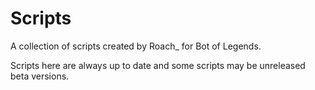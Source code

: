 Scripts
===========

A collection of scripts created by Roach_ for Bot of Legends.

Scripts here are always up to date and some scripts may be unreleased beta versions.
